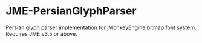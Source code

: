 # JME-PersianGlyphParser
Persian glyph parser implementation for jMonkeyEngine bitmap font system. Requires JME v3.5 or above.
